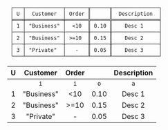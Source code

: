 ```text
 ┌───┬────────────┬───────╥──────╥───────────────┐
 │ U │  Customer  │ Order ║      ║  Description  │
 ╞═══╪════════════╪═══════╬══════╬═══════════════╡
 │ 1 │ "Business" │  <10  ║ 0.10 ║    Desc 1     │
 ├───┼────────────┼───────╫──────╫───────────────┤
 │ 2 │ "Business" │ >=10  ║ 0.15 ║    Desc 2     │
 ├───┼────────────┼───────╫──────╫───────────────┤
 │ 3 │ "Private"  │   -   ║ 0.05 ║    Desc 3     │
 └───┴────────────┴───────╨──────╨───────────────┘
```

| U |  Customer  | Order |      | Description |
|:-:|:----------:|:-----:|:----:|:-----------:|
|   |    `i`     |  `i`  | `o`  |     `a`     |
| 1 | "Business" |  <10  | 0.10 |   Desc 1    |
| 2 | "Business" | >=10  | 0.15 |   Desc 2    |
| 3 | "Private"  |   -   | 0.05 |   Desc 3    |

